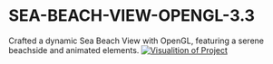 # SEA-BEACH-VIEW-OPENGL-3.3
Crafted a dynamic Sea Beach View with OpenGL, featuring a serene beachside and animated elements.
[![Visualition of Project](https://img.youtube.com/vi/bqEkj2n6TlU/0.jpg)](https://www.youtube.com/watch?v=bqEkj2n6TlU)
